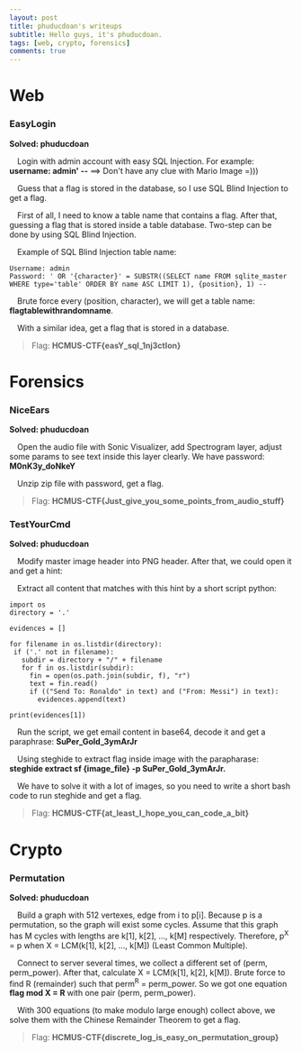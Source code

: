 ```yaml
---
layout: post
title: phuducdoan's writeups
subtitle: Hello guys, it's phuducdoan.
tags: [web, crypto, forensics]
comments: true
---
```


# Web
### EasyLogin
**Solved: phuducdoan**

&emsp;Login with admin account with easy SQL Injection. For example: **username: admin' --** ==> Don't have any clue with Mario Image =)))

&emsp;Guess that a flag is stored in the database, so I use SQL Blind Injection to get a flag. 

&emsp;First of all, I need to know a table name that contains a flag. After that, guessing a flag that is stored inside a table database. Two-step can be done by using SQL Blind Injection.

&emsp;Example of SQL Blind Injection table name:

~~~
Username: admin
Password: ' OR '{character}' = SUBSTR((SELECT name FROM sqlite_master WHERE type='table' ORDER BY name ASC LIMIT 1), {position}, 1) --
~~~

&emsp;Brute force every (position, character), we will get a table name: **flagtablewithrandomname**.

&emsp;With a similar idea, get a flag that is stored in a database.

> Flag: **HCMUS-CTF{easY_sql_1nj3ctIon}**

# Forensics
### NiceEars
**Solved: phuducdoan**

&emsp;Open the audio file with Sonic Visualizer, add Spectrogram layer, adjust some params to see text inside this layer clearly. We have password: **M0nK3y_doNkeY**

&emsp;Unzip zip file with password, get a flag.

> Flag: **HCMUS-CTF{Just_give_you_some_points_from_audio_stuff}**

### TestYourCmd
**Solved: phuducdoan**

&emsp;Modify master image header into PNG header. After that, we could open it and get a hint: 


&emsp;Extract all content that matches with this hint by a short script python:

~~~
import os
directory = '.'

evidences = []
 
for filename in os.listdir(directory):
 if ('.' not in filename):
   subdir = directory + "/" + filename
   for f in os.listdir(subdir):
     fin = open(os.path.join(subdir, f), "r")
     text = fin.read()
     if (("Send To: Ronaldo" in text) and ("From: Messi") in text):
       evidences.append(text)
      
print(evidences[1])
~~~

&emsp;Run the script, we get email content in base64, decode it and get a paraphrase: **SuPer_Gold_3ymArJr**

&emsp;Using steghide to extract flag inside image with the parapharase: **steghide extract sf {image_file} -p  SuPer_Gold_3ymArJr.**

&emsp;We have to solve it with a lot of images, so you need to write a short bash code to run steghide and get a flag.

> Flag: **HCMUS-CTF{at_least_I_hope_you_can_code_a_bit}**

# Crypto
### Permutation
**Solved: phuducdoan**

&emsp;Build a graph with 512 vertexes, edge from i to p[i]. Because p is a permutation, so the graph will exist some cycles. Assume that this graph has M cycles with lengths are k[1], k[2], ..., k[M] respectively. Therefore, p<sup>X</sup> = p when X = LCM(k[1], k[2], ..., k[M]) (Least Common Multiple).

&emsp;Connect to server several times, we collect a different set of (perm, perm_power). After that, calculate X = LCM(k[1], k[2], k[M]). Brute force to find R (remainder) such that perm<sup>R</sup> = perm_power. So we got one equation **flag mod X = R** with one pair (perm, perm_power).

&emsp;With 300 equations (to make modulo large enough) collect above, we solve them with the Chinese Remainder Theorem to get a flag.


> Flag: **HCMUS-CTF{discrete_log_is_easy_on_permutation_group}**

